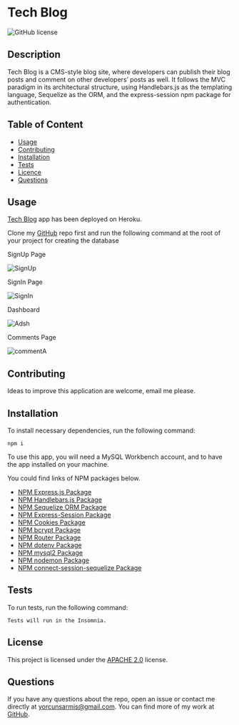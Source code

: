   # **Tech Blog**

  ![GitHub license](https://img.shields.io/badge/license-APACHE2.0-blue.svg)
  
  ## Description 
  
  Tech Blog is a CMS-style blog site, where developers can publish their blog posts and comment on other developers’ posts as well. It follows the MVC paradigm in its architectural structure, using Handlebars.js as the templating language, Sequelize as the ORM, and the express-session npm package for authentication. 

  ## Table of Content

  * [Usage](#usage)
  * [Contributing](#contributing)
  * [Installation](#installation)
  * [Tests](#tests)
  * [Licence](#license)
  * [Questions](#questions)

  ## Usage
  
  [Tech Blog](https://fast-ocean-21178.herokuapp.com/) app has been deployed on Heroku.

  Clone my [GitHub](https://github.com/orcunSarmis/Tech_Blog) repo first and run the following command at the root of your project for creating the database
  
  SignUp Page
  
  ![SignUp](https://user-images.githubusercontent.com/79064464/175039142-7e44aed3-ef67-4fe8-a1a3-8422c758a701.png)
  
  SignIn Page
  
  ![SignIn](https://user-images.githubusercontent.com/79064464/175039231-efbf0e08-a8f0-4245-b425-4670a9eaf6b1.png)
  
  Dashboard 
  
  ![Adsh](https://user-images.githubusercontent.com/79064464/175036764-d59916dd-6c2a-407a-b03e-f3a9794b4a85.png)
 
  Comments Page
  
  
  ![commentA](https://user-images.githubusercontent.com/79064464/175225461-1efc5943-c9f9-4f35-9d55-b6237e8da2f7.png)  


  ## Contributing

  Ideas to improve this application are welcome, email me please.

  ## Installation

  To install necessary dependencies, run the following command:
  ```
  npm i
  ```
  To use this app, you will need a MySQL Workbench account, and to have the app installed on your machine.

  You could find links of NPM packages below.

  * [NPM Express.js Package](https://www.npmjs.com/package/express)
  * [NPM Handlebars.js Package](https://www.npmjs.com/package/handlebars)
  * [NPM Sequelize ORM Package](https://www.npmjs.com/package/sequelize)
  * [NPM Express-Session Package](https://www.npmjs.com/package/express-session)
  * [NPM Cookies Package](https://www.npmjs.com/package/cookies)
  * [NPM bcrypt Package](https://www.npmjs.com/package/bcrypt)
  * [NPM Router Package](https://www.npmjs.com/package/router)
  * [NPM dotenv Package](https://www.npmjs.com/package/dotenv)
  * [NPM mysql2 Package](https://www.npmjs.com/package/mysql2)
  * [NPM nodemon Package](https://www.npmjs.com/package/nodemon)
  * [NPM connect-session-sequelize Package](https://www.npmjs.com/package/connect-session-sequelize?activeTab=versions)
  
  ## Tests

  To run tests, run the following command:
  ```
  Tests will run in the Insomnia.
  ```
  ## License

   This project is licensed under the [APACHE 2.0](https://www.apache.org/licenses/LICENSE-2.0) license. 

  ## Questions

  If you have any questions about the repo, open an issue or contact me directly at yorcunsarmis@gmail.com. You can find more of my work at [GitHub](https://github.com/orcunSarmis/).
